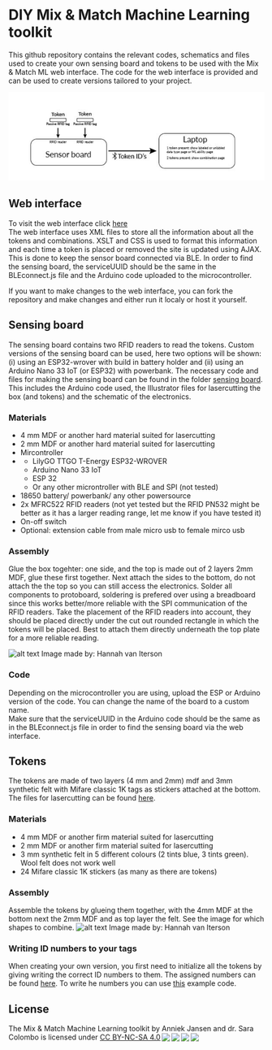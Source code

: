 # DIY Mix & Match Machine Learning toolkit
This github repository contains the relevant codes, schematics and files used to create your own sensing board and tokens to be used with the Mix & Match ML web interface. The code for the web interface is provided and can be used to create versions tailored to your project. 

![alt text](https://github.com/MixMatchMLtoolkit/DIY-toolkit/blob/main/system%20overview.jpg)
## Web interface 
To visit the web interface click [here](https://mixmatchmltoolkit.github.io/) <br>
The web interface uses XML files to store all the information about all the tokens and combinations. XSLT and CSS is used to format this information and each time a token is placed or removed the site is updated using AJAX. This is done to keep the sensor board connected via BLE. 
In order to find the sensing board, the serviceUUID should be the same in the BLEconnect.js file and the Arduino code uploaded to the microcontroller.

If you want to make changes to the web interface, you can fork the repository and make changes and either run it localy or host it yourself. 

## Sensing board
The sensing board contains two RFID readers to read the tokens. Custom versions of the sensing board can be used, here two options will be shown: (i) using an ESP32-wrover with build in battery holder and (ii) using an Arduino Nano 33 IoT (or ESP32) with powerbank.
The necessary code and files for making the sensing board can be found in the folder [sensing board](https://github.com/MixMatchMLtoolkit/DIY-toolkit/tree/main/sensing%20board). This includes the Arduino code used, the Illustrator files for lasercutting the box (and tokens) and the schematic of the electronics.


### Materials
<ul>
  <li>4 mm MDF or another hard material suited for lasercutting</li>
  <li>2 mm MDF or another hard material suited for lasercutting</li>
  <li>Mircontroller<li>
    <ul>
      <li>LilyGO TTGO T-Energy ESP32-WROVER</li>
      <li>Arduino Nano 33 IoT</li>
      <li>ESP 32</li>
      <li>Or any other microntroller with BLE and SPI (not tested)</li>
      </ul>
  <li>18650  battery/ powerbank/ any other powersource</li>
  <li>2x MFRC522 RFID readers (not yet tested but the RFID PN532 might be better as it has a larger reading range, let me know if you have tested it)</li>
  <li>On-off switch</li>
  <li>Optional: extension cable from male micro usb to female mirco usb</li>
</ul>

### Assembly
Glue the box togehter: one side, and the top is made out of 2 layers 2mm MDF, glue these first together. Next attach the sides to the bottom, do not attach the the top so you can still access the electronics.
Solder all components to protoboard, soldering is prefered over using a breadboard since this works better/more reliable with the SPI communication of the RFID readers.
Take the placement of the RFID readers into account, they should be placed directly under the cut out rounded rectangle in which the tokens will be placed. Best to attach them directly underneath the top plate for a more reliable reading. 

![alt text](https://github.com/MixMatchMLtoolkit/DIY-toolkit/blob/main/creationboard.jpg)
Image made by: Hannah van Iterson
  
### Code
Depending on the microcontroller you are using, upload the ESP or Arduino version of the code. You can change the name of the board to a custom name. <br>
Make sure that the serviceUUID in the Arduino code should be the same as in the BLEconnect.js file in order to find the sensing board via the web interface. 


## Tokens
The tokens are made of two layers (4 mm and 2mm) mdf and 3mm synthetic felt with Mifare classic 1K tags as stickers attached at the bottom. The files for lasercutting can be found [here](https://github.com/MixMatchMLtoolkit/DIY-toolkit/tree/main/sensing%20board/Files%20for%20lasercutting).

### Materials
<ul>
  <li>4 mm MDF or another firm material suited for lasercutting</li>
  <li>2 mm MDF or another firm material suited for lasercutting</li>
  <li>3 mm synthetic felt in 5 different colours (2 tints blue, 3 tints green). Wool felt does not work well</li>
  <li>24 Mifare classic 1K stickers (as many as there are tokens) </li>
</ul>

### Assembly
Assemble the tokens by glueing them together, with the 4mm MDF at the bottom next the 2mm MDF and as top layer the felt. 
See the image for which shapes to combine. 
![alt text](https://github.com/MixMatchMLtoolkit/DIY-toolkit/blob/main/creationtokens.jpg)
Image made by: Hannah van Iterson

### Writing ID numbers to your tags
When creating your own version, you first need to initialize all the tokens by giving writing the correct ID numbers to them. The assigned numbers can be found [here](https://github.com/MixMatchMLtoolkit/DIY-toolkit/blob/main/Token%20id's.xlsx). To write he numbers you can use [this](https://github.com/miguelbalboa/rfid/tree/master/examples/rfid_write_personal_data) example code. 

## License
<p xmlns:cc="http://creativecommons.org/ns#" xmlns:dct="http://purl.org/dc/terms/"><span property="dct:title">The Mix & Match Machine Learning toolkit</span> by <span property="cc:attributionName">Anniek Jansen and dr. Sara Colombo</span> is licensed under <a href="http://creativecommons.org/licenses/by-nc-sa/4.0/?ref=chooser-v1" target="_blank" rel="license noopener noreferrer" style="display:inline-block;">CC BY-NC-SA 4.0<img style="height:22px!important;margin-left:3px;vertical-align:text-bottom;" src="https://mirrors.creativecommons.org/presskit/icons/cc.svg?ref=chooser-v1"><img style="height:22px!important;margin-left:3px;vertical-align:text-bottom;" src="https://mirrors.creativecommons.org/presskit/icons/by.svg?ref=chooser-v1"><img style="height:22px!important;margin-left:3px;vertical-align:text-bottom;" src="https://mirrors.creativecommons.org/presskit/icons/nc.svg?ref=chooser-v1"><img style="height:22px!important;margin-left:3px;vertical-align:text-bottom;" src="https://mirrors.creativecommons.org/presskit/icons/sa.svg?ref=chooser-v1"></a></p>


